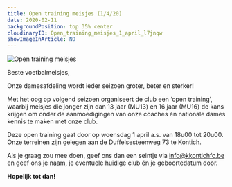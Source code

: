 ```yaml
---
title: Open training meisjes (1/4/20)
date: 2020-02-11
backgroundPosition: top 35% center
cloudinaryID: Open_training_meisjes_1_april_l7jnqw
showImageInArticle: NO
---
```


<div class="mb-6">
<img style="max-width: 100%; height: auto;" src="https://res.cloudinary.com/kkontichfc/image/upload/v1/nieuws/Open_training_meisjes_1_april_l7jnqw" alt="Open training meisjes" />
</div>
<p>Beste voetbalmeisjes,</p>

<p>Onze damesafdeling wordt ieder seizoen groter, beter en sterker!</p>

<p>Met het oog op volgend seizoen organiseert de club een ‘open training’, waarbij meisjes die jonger zijn dan 13 jaar (MU13) en 16 jaar (MU16) de kans krijgen om onder de aanmoedigingen van onze coaches én nationale dames kennis te maken met onze club.</p>

<p>Deze open training gaat door op woensdag 1 april a.s. van 18u00 tot 20u00. Onze terreinen zijn gelegen aan de Duffelsesteenweg 73 te Kontich.</p>

<p>Als je graag zou mee doen, geef ons dan een seintje via <a href="mailto:info@kkontichfc.be" title="info@kkontichfc.be">info@kkontichfc.be</a> en geef ons je naam, je eventuele huidige club én je geboortedatum door.</p>

<p><b>Hopelijk tot dan!</b></p>
